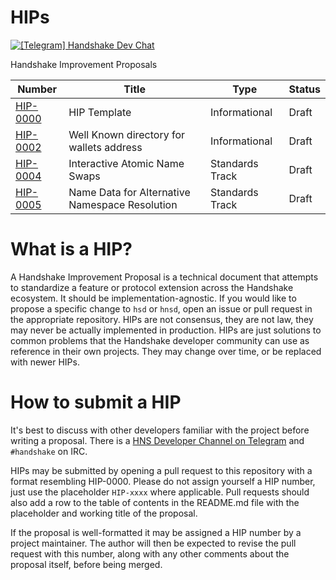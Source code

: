 # HIPs

[![[Telegram] Handshake Dev Chat](https://img.shields.io/badge/Telegram-Handshake%20Dev%20Chat-blue.svg?logo=telegram)](https://t.me/hns_tech)

Handshake Improvement Proposals

| Number                  | Title                                          | Type            | Status |
| ----------------------- | ---------------------------------------------- | --------------- | ------ |
| [HIP-0000](HIP-0000.md) | HIP Template                                   | Informational   | Draft  |
| [HIP-0002](HIP-0002.md) | Well Known directory for wallets address       | Informational   | Draft  |
| [HIP-0004](HIP-0004.md) | Interactive Atomic Name Swaps                  | Standards Track | Draft  |
| [HIP-0005](HIP-0005.md) | Name Data for Alternative Namespace Resolution | Standards Track | Draft  |

# What is a HIP?

A Handshake Improvement Proposal is a technical document that attempts to standardize a feature
or protocol extension across the Handshake ecosystem. It should be implementation-agnostic. If
you would like to propose a specific change to `hsd` or `hnsd`, open an issue or pull request
in the appropriate repository. HIPs are not consensus, they are not law, they may never be
actually implemented in production. HIPs are just solutions to common problems that the Handshake
developer community can use as reference in their own projects. They may change over time,
or be replaced with newer HIPs.

# How to submit a HIP

It's best to discuss with other developers familiar with the project before writing a proposal.
There is a [HNS Developer Channel on Telegram](https://t.me/hns_tech) and `#handshake` on IRC.

HIPs may be submitted by opening a pull request to this repository with a format resembling HIP-0000.
Please do not assign yourself a HIP number, just use the placeholder `HIP-xxxx` where applicable.
Pull requests should also add a row to the table of contents in the README.md file with the placeholder
and working title of the proposal.

If the proposal is well-formatted it may be assigned a HIP number by a project maintainer. The
author will then be expected to revise the pull request with this number, along with any other
comments about the proposal itself, before being merged.
